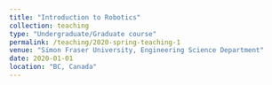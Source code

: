 ```yaml
---
title: "Introduction to Robotics"
collection: teaching
type: "Undergraduate/Graduate course"
permalink: /teaching/2020-spring-teaching-1
venue: "Simon Fraser University, Engineering Science Department"
date: 2020-01-01
location: "BC, Canada"
---
```


